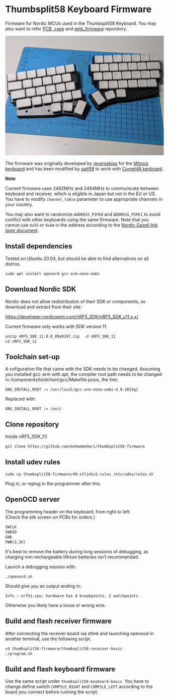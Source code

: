 # Thumbsplit58 Keyboard Firmware
Firmware for Nordic MCUs used in the Thumbsplit58 Keyboard. You may also want to refer [PCB, case](https://github.com/mohammedari/thumbsplit58-hardware) and [qmk_firmware](https://github.com/mohammedari/qmk_firmware/blob/oneoff/thumbsplit58/keyboards/thumbsplit58/) repository.

![teaser](https://github.com/mohammedari/thumbsplit58-hardware/blob/main/doc/teaser.jpg?raw=true)

The firmware was originally developed by [reversebias](https://github.com/reversebias) for the [Mitosis keyboard](https://github.com/reversebias/mitosis) and has been modified by [satt99](https://github.com/satt99) to work with [Comet46 keyboard](https://github.com/satt99/comet46-firmware).

**Note**

Current firmware uses 2482MHz and 2494MHz to communicate between keyboard and receiver, which is eligible in Japan but not in the EU or US.
You have to modify `channel_table` parameter to use appropriate channels in your country.

You may also want to randomize `ADDRESS_PIPE0` and `ADDRESS_PIPE1` to avoid conflict with other keyboards using the same firmware.
Note that you cannot use `0x55` or `0xAA` in the address according to the [Nordic Gazell link layer document](https://infocenter.nordicsemi.com/index.jsp?topic=%2Fcom.nordic.infocenter.sdk5.v11.0.0%2Fgroup__gzll__02__api.html&cp=7_5_12_6_9_1_50&anchor=ga692ed4d88a064fdf9a4e69f939582911).

## Install dependencies

Tested on Ubuntu 20.04, but should be able to find alternatives on all distros. 

```
sudo apt install openocd gcc-arm-none-eabi
```

## Download Nordic SDK

Nordic does not allow redistribution of their SDK or components, so download and extract from their site:

https://developer.nordicsemi.com/nRF5_SDK/nRF5_SDK_v11.x.x/

Current firmware only works with SDK version 11.

```
unzip nRF5_SDK_11.0.0_89a8197.zip  -d nRF5_SDK_11
cd nRF5_SDK_11
```

## Toolchain set-up

A cofiguration file that came with the SDK needs to be changed. Assuming you installed gcc-arm with apt, the compiler root path needs to be changed in /components/toolchain/gcc/Makefile.posix, the line:
```
GNU_INSTALL_ROOT := /usr/local/gcc-arm-none-eabi-4_9-2015q1
```
Replaced with:
```
GNU_INSTALL_ROOT := /usr/
```

## Clone repository
Inside nRF5_SDK_11/
```
git clone https://github.com/mohammedari/thumbsplit58-firmware
```

## Install udev rules
```
sudo cp thumbsplit58-firmware/49-stlinkv2.rules /etc/udev/rules.d/
```
Plug in, or replug in the programmer after this.

## OpenOCD server
The programming header on the keyboard, from right to left:  
(Check the silk screen on PCBs for orders.)
```
SWCLK
SWDIO
GND
PWR(3.3V)
```

It's best to remove the battery during long sessions of debugging, as charging non-rechargeable lithium batteries isn't recommended.

Launch a debugging session with:
```
./openocd.sh
```
Should give you an output ending in:
```
Info : nrf51.cpu: hardware has 4 breakpoints, 2 watchpoints
```
Otherwise you likely have a loose or wrong wire.

## Build and flash receiver firmware

After connecting the receiver board via stlink and launching openocd in another terminal, use the following script.
```
cd thumbsplit58-firmware/thumbsplit58-receiver-basic
./program.sh
```

## Build and flash keyboard firmware

Use the same script under `thumbsplit58-keyboard-basic`.
You have to change define switch `COMPILE_RIGHT` and `COMPILE_LEFT` according to the board you connect before running the script.

